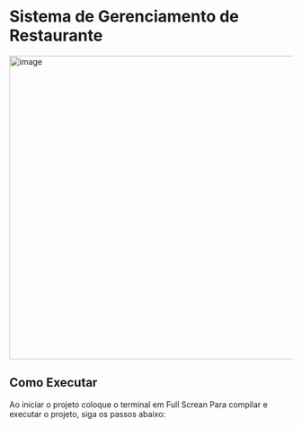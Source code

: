 # Sistema de Gerenciamento de Restaurante

<img width="1567" height="540" alt="image" src="https://github.com/user-attachments/assets/7c21c2d3-1e97-491c-9883-e280e3e21744" />


## Como Executar

Ao iniciar o projeto coloque o terminal em Full Screan
Para compilar e executar o projeto, siga os passos abaixo:
